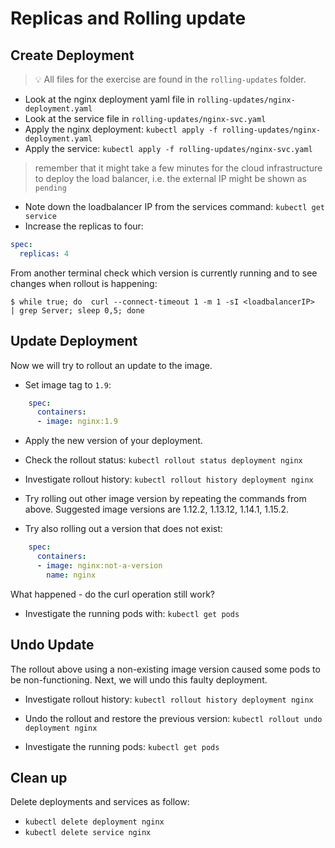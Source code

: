 # Replicas and Rolling update

## Create Deployment

> :bulb: All files for the exercise are found in the `rolling-updates` folder.

* Look at the nginx deployment yaml file in `rolling-updates/nginx-deployment.yaml`
* Look at the service file in `rolling-updates/nginx-svc.yaml`
* Apply the nginx deployment: `kubectl apply -f rolling-updates/nginx-deployment.yaml`
* Apply the service: `kubectl apply -f rolling-updates/nginx-svc.yaml`

> remember that it might take a few minutes for the cloud infrastructure to deploy the load balancer, i.e. the external IP might be shown as `pending`

* Note down the loadbalancer IP from the services command: `kubectl get service`
* Increase the replicas to four:

```yaml
spec:
  replicas: 4
```

From another terminal check which version is currently running and to see changes when rollout is happening:

```shell
$ while true; do  curl --connect-timeout 1 -m 1 -sI <loadbalancerIP>  | grep Server; sleep 0,5; done
```

## Update Deployment

Now we will try to rollout an update to the image.

* Set image tag to `1.9`:

```YAML
    spec:
      containers:
      - image: nginx:1.9
```

* Apply the new version of your deployment.

* Check the rollout status: `kubectl rollout status deployment nginx`

* Investigate rollout history: `kubectl rollout history deployment nginx`

* Try rolling out other image version by repeating the commands from
above.  Suggested image versions are 1.12.2, 1.13.12, 1.14.1, 1.15.2.

* Try also rolling out a version that does not exist:

```YAML
    spec:
      containers:
      - image: nginx:not-a-version
        name: nginx
```

What happened - do the curl operation still work?

* Investigate the running pods with: `kubectl get pods`

## Undo Update

The rollout above using a non-existing image version caused some pods to be
non-functioning. Next, we will undo this faulty deployment. 

* Investigate rollout history: `kubectl rollout history deployment nginx`

* Undo the rollout and restore the previous version: `kubectl rollout undo deployment nginx`

* Investigate the running pods: `kubectl get pods`

## Clean up

Delete deployments and services as follow:

* `kubectl delete deployment nginx`
* `kubectl delete service nginx`
